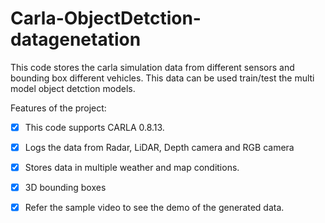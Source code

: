 # Carla-ObjectDetction-datagenetation

This code stores the carla simulation data from different sensors and bounding box different vehicles. This data can be used train/test the multi model object detction models.

Features of the project:

- [x] This code supports CARLA 0.8.13.

- [x] Logs the data from Radar, LiDAR, Depth camera and RGB camera

- [x] Stores data in multiple weather and map conditions.

- [x] 3D bounding boxes

- [x] Refer the sample video to see the demo of the generated data.


